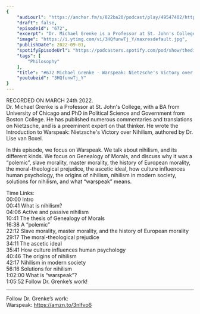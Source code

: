 ```yaml
---
{
	"audiourl": "https://anchor.fm/s/822ba20/podcast/play/49547402/https%3A%2F%2Fd3ctxlq1ktw2nl.cloudfront.net%2Fstaging%2F2022-2-24%2F26539d8c-939c-afc1-2602-4848f295dbe0.m4a",
	"draft": false,
	"episodeid": "672",
	"excerpt": "Dr. Michael Grenke is a Professor at St. John's College, with a BA from University of Chicago and PhD in Political Science and Government from Boston College. He has published numerous commentaries and translations on Nietzsche, and is a preeminent expert on that thinker. He wrote the Introduction to Warspeak: Nietzsche's Victory over Nihilism, authored by Dr. Lise van Boxel.",
	"image": "https://i.ytimg.com/vi/3HQfunwTj_Y/maxresdefault.jpg",
	"publishDate": 2022-09-01,
	"spotifyEpisodeUrl": "https://podcasters.spotify.com/pod/show/thedissenter/episodes/672-Michael-Grenke---Warspeak-Nietzsches-Victory-over-Nihilism-e1g6ima",
	"tags": [
		"Philosophy"
	],
	"title": "#672 Michael Grenke - Warspeak: Nietzsche's Victory over Nihilism",
	"youtubeid": "3HQfunwTj_Y"
}
---
```

RECORDED ON MARCH 24th 2022.  
Dr. Michael Grenke is a Professor at St. John's College, with a BA from University of Chicago and PhD in Political Science and Government from Boston College. He has published numerous commentaries and translations on Nietzsche, and is a preeminent expert on that thinker. He wrote the Introduction to Warspeak: Nietzsche's Victory over Nihilism, authored by Dr. Lise van Boxel.

In this episode, we focus on Warspeak. We talk about nihilism, and its different kinds. We focus on Genealogy of Morals, and discuss why it was a “polemic”, slave morality, master morality, the history of European morality, the moral-theological prejudice, the ascetic ideal, how culture influences human psychology, the origins of nihilism, nihilism in modern society, solutions for nihilism, and what “warspeak” means.

Time Links:  
<time>00:00</time> Intro  
<time>00:41</time> What is nihilism?  
<time>04:06</time> Active and passive nihilism  
<time>10:41</time> The thesis of Genealogy of Morals  
<time>16:38</time> A “polemic”  
<time>22:12</time> Slave morality, master morality, and the history of European morality  
<time>29:17</time> The moral-theological prejudice  
<time>34:11</time> The ascetic ideal  
<time>35:41</time> How culture influences human psychology  
<time>40:46</time> The origins of nihilism  
<time>42:17</time> Nihilism in modern society  
<time>56:16</time> Solutions for nihilism  
<time>1:02:00</time> What is “warspeak”?  
<time>1:05:52</time> Follow Dr. Grenke’s work!

---

Follow Dr. Grenke’s work:  
Warspeak: https://amzn.to/3nlfvo6
